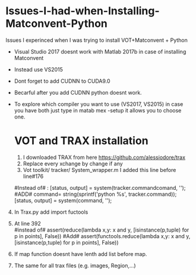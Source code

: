 # Issues-I-had-when-Installing-Matconvent-Python
Issues I experinced when I was trying to install VOT+Matconvent + Python


+ Visual Studio 2017 doesnt work with Matlab 2017b in case of installing Matconvent
+ Instead use VS2015

+ Dont forget to add CUDNN to CUDA9.0
+ Becarful after you add CUDNN python doesnt work.

+ To explore which compiler you want to use (VS2017, VS2015) in case you have both just type in matab  mex -setup 
  it allows you to choose one.
  
  VOT and TRAX installation
  =========================
  
  1. I downloaded TRAX from here https://github.com/alessiodore/trax
  2. Replace every xchange by change if any
  3. Vot toolkit/ tracker/ System_wrapper.m I added this line before line#176 
  
  #Instead of# :
  		    [status, output] = system(tracker.commandcomand, '');
  #ADD#
         command= string(sprintf('python %s', tracker.command));
		    [status, output] = system(command, '');
        
 4. In Trax.py add import fuctools
 5. At line 392   
 #instead of#
         assert(reduce(lambda x,y: x and y, [isinstance(p,tuple) for p in points], False))
 #Add#
         assert(functools.reduce(lambda x,y: x and y, [isinstance(p,tuple) for p in points], False))
         
 6. If map function doesnt have lenth add list before map.
 
 7. The same for all trax files (e.g. images, Region,...)
 


 
        
        
  
   
